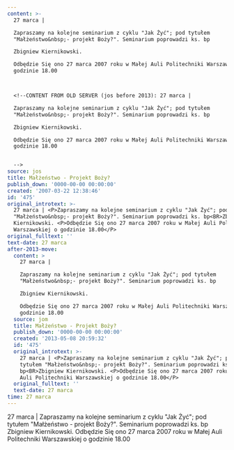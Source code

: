 ```yaml
---
content: >-
  27 marca | 

  Zapraszamy na kolejne seminarium z cyklu "Jak Żyć"; pod tytułem
  "Małżeństwo&nbsp;- projekt Boży?". Seminarium poprowadzi ks. bp

  Zbigniew Kiernikowski. 

  Odbędzie Się ono 27 marca 2007 roku w Małej Auli Politechniki Warszawskiej o
  godzinie 18.00



  <!--CONTENT FROM OLD SERVER (jos before 2013): 27 marca | 

  Zapraszamy na kolejne seminarium z cyklu "Jak Żyć"; pod tytułem
  "Małżeństwo&nbsp;- projekt Boży?". Seminarium poprowadzi ks. bp

  Zbigniew Kiernikowski. 

  Odbędzie Się ono 27 marca 2007 roku w Małej Auli Politechniki Warszawskiej o
  godzinie 18.00


  -->
source: jos
title: Małżeństwo - Projekt Boży?
publish_down: '0000-00-00 00:00:00'
created: '2007-03-22 12:38:46'
id: '475'
original_introtext: >-
  27 marca | <P>Zapraszamy na kolejne seminarium z cyklu "Jak Żyć"; pod tytułem
  "Małżeństwo&nbsp;- projekt Boży?". Seminarium poprowadzi ks. bp<BR>Zbigniew
  Kiernikowski. <P>Odbędzie Się ono 27 marca 2007 roku w Małej Auli Politechniki
  Warszawskiej o godzinie 18.00</P>
original_fulltext: ''
text-date: 27 marca
after-2013-move:
  content: >
    27 marca | 

    Zapraszamy na kolejne seminarium z cyklu "Jak Żyć"; pod tytułem
    "Małżeństwo&nbsp;- projekt Boży?". Seminarium poprowadzi ks. bp

    Zbigniew Kiernikowski. 

    Odbędzie Się ono 27 marca 2007 roku w Małej Auli Politechniki Warszawskiej o
    godzinie 18.00
  source: jom
  title: Małżeństwo - Projekt Boży?
  publish_down: '0000-00-00 00:00:00'
  created: '2013-05-08 20:59:32'
  id: '475'
  original_introtext: >-
    27 marca | <P>Zapraszamy na kolejne seminarium z cyklu "Jak Żyć"; pod
    tytułem "Małżeństwo&nbsp;- projekt Boży?". Seminarium poprowadzi ks.
    bp<BR>Zbigniew Kiernikowski. <P>Odbędzie Się ono 27 marca 2007 roku w Małej
    Auli Politechniki Warszawskiej o godzinie 18.00</P>
  original_fulltext: ''
  text-date: 27 marca
time: 27 marca
---
```

27 marca | 
Zapraszamy na kolejne seminarium z cyklu "Jak Żyć"; pod tytułem "Małżeństwo&nbsp;- projekt Boży?". Seminarium poprowadzi ks. bp
Zbigniew Kiernikowski. 
Odbędzie Się ono 27 marca 2007 roku w Małej Auli Politechniki Warszawskiej o godzinie 18.00


<!--CONTENT FROM OLD SERVER (jos before 2013): 27 marca | 
Zapraszamy na kolejne seminarium z cyklu "Jak Żyć"; pod tytułem "Małżeństwo&nbsp;- projekt Boży?". Seminarium poprowadzi ks. bp
Zbigniew Kiernikowski. 
Odbędzie Się ono 27 marca 2007 roku w Małej Auli Politechniki Warszawskiej o godzinie 18.00

-->

<!--{{json:{"created_date":"2007-03-22 12:38:46","publish_down":"0000-00-00 00:00:00","id":"475"}}}-->